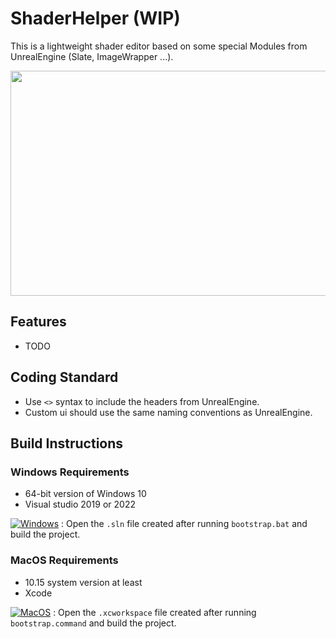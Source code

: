 # ShaderHelper (WIP)

This is a lightweight shader editor based on some special Modules from UnrealEngine (Slate, ImageWrapper ...).

<p align="center">
<img src="https://github.com/mxrhyx233/ShaderHelper/blob/main/ScreenShot/App.png" width="640" height="360">

## Features

* TODO

## Coding Standard

* Use `<>` syntax to include the headers from UnrealEngine.
* Custom ui should use the same naming conventions as UnrealEngine.

## Build Instructions

### Windows Requirements

* 64-bit version of Windows 10
* Visual studio 2019 or 2022

[![Windows](https://github.com/mxrhyx233/ShaderHelper/actions/workflows/Windows.yml/badge.svg)]((https://github.com/mxrhyx233/ShaderHelper/actions/workflows/Windows.yml)) : Open the `.sln` file created after running `bootstrap.bat` and build the project.

### MacOS Requirements
* 10.15 system version at least
* Xcode

[![MacOS](https://github.com/mxrhyx233/ShaderHelper/actions/workflows/MacOS.yml/badge.svg)]((https://github.com/mxrhyx233/ShaderHelper/actions/workflows/MacOS.yml)) : Open the `.xcworkspace` file created after running `bootstrap.command` and build the project.
